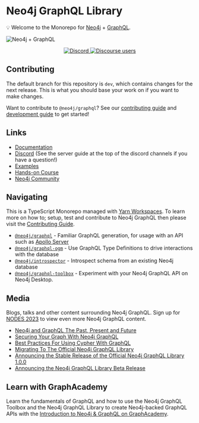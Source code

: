 # Neo4j GraphQL Library

💡 Welcome to the Monorepo for [Neo4j](https://neo4j.com/) + [GraphQL](https://graphql.org/).

![Neo4j + GraphQL](./images/banner.png)

<p align="center">
  <a href="https://discord.gg/neo4j">
    <img alt="Discord" src="https://img.shields.io/discord/787399249741479977?logo=discord&logoColor=white">
  </a>
  <a href="https://community.neo4j.com/c/drivers-stacks/graphql/33">
    <img alt="Discourse users" src="https://img.shields.io/discourse/users?logo=discourse&server=https%3A%2F%2Fcommunity.neo4j.com">
  </a>
</p>

## Contributing

The default branch for this repository is `dev`, which contains changes for the next
release. This is what you should base your work on if you want to make changes.

Want to contribute to `@neo4j/graphql`? See our [contributing guide](./CONTRIBUTING.md)
and [development guide](./docs/contributing/DEVELOPING.md) to get started!

## Links

* [Documentation](https://neo4j.com/docs/graphql-manual/current/)
* [Discord](https://discord.gg/neo4j) (See the server guide at the top of the discord channels if you have a question!)
* [Examples](./examples)
* [Hands-on Course](https://graphacademy.neo4j.com/courses/graphql-basics/?ref=graphql)
* [Neo4j Community](https://community.neo4j.com/c/drivers-stacks/graphql/33)

## Navigating

This is a TypeScript Monorepo managed with [Yarn Workspaces](https://classic.yarnpkg.com/en/docs/workspaces/).
To learn more on how to; setup, test and contribute to Neo4j GraphQL then please
visit the [Contributing Guide](./CONTRIBUTING.md).

* [`@neo4j/graphql`](./packages/graphql) - Familiar GraphQL generation, for usage
   with an API such as [Apollo Server](https://www.apollographql.com/docs/apollo-server/)
* [`@neo4j/graphql-ogm`](./packages/ogm) - Use GraphQL Type Definitions to drive
   interactions with the database
* [`@neo4j/introspector`](./packages/introspector) - Introspect schema from an existing Neo4j database
* [`@neo4j/graphql-toolbox`](./packages/graphql-toolbox) - Experiment with your Neo4j GraphQL API on Neo4j Desktop.

## Media

Blogs, talks and other content surrounding Neo4j GraphQL. Sign up for
[NODES 2023](https://dev.neo4j.com/44xcEfm) to view even more Neo4j
GraphQL content.

* [Neo4j and GraphQL The Past, Present and Future](https://youtu.be/sZ-eBznM71M)
* [Securing Your Graph With Neo4j GraphQL](https://medium.com/neo4j/securing-your-graph-with-neo4j-graphql-91a2d7b08631)
* [Best Practices For Using Cypher With GraphQL](https://youtu.be/YceBpk01Gxs)
* [Migrating To The Official Neo4j GraphQL Library](https://youtu.be/4_rp1ikvFKc)
* [Announcing the Stable Release of the Official Neo4j GraphQL Library 1.0.0](https://medium.com/neo4j/announcing-the-stable-release-of-the-official-neo4j-graphql-library-1-0-0-6cdd30cd40b)
* [Announcing the Neo4j GraphQL Library Beta Release](https://medium.com/neo4j/announcing-the-neo4j-graphql-library-beta-99ae8541bbe7)

## Learn with GraphAcademy

Learn the fundamentals of GraphQL and how to use the Neo4j GraphQL Toolbox and the Neo4j GraphQL Library to create Neo4j-backed GraphQL APIs with the [Introduction to Neo4j & GraphQL on GraphAcademy](https://graphacademy.neo4j.com/courses/graphql-basics/?ref=graphql).
